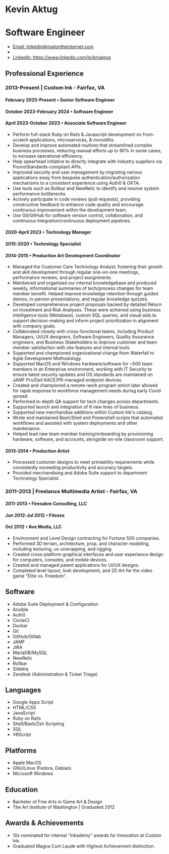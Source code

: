 
<!-- Convert this to PDF using vscode markdown-pdf.  Disable display header footer and include default styles in extension settings. -->

<head>
  <link rel="stylesheet" href="shared-styles.css">
  <!--
    -- Switch between stylesheet options depending on needs.
    -- 1 Column Layout: For Job Applications (hopefully for better compatibility with ATS systems)
    -- 2 Column Layout: A prettier presentation for portfolio site's "About" page.
  -->
  <!-- <link rel="stylesheet" href="1-column-resume.css"> -->
  <link rel="stylesheet" href="2-column-resume.css">
</head>

<div id="header-container">
  <h1 id="header-name">Kevin Aktug</h1>
  <h1 id="header-title">Software Engineer</h1>
  <div id="subheader">
    <ul>
      <li>
        <a href="mailto:linkedin@mailontheinternet.com">Email: linkedin@mailontheinternet.com</a>
      </li>
      <li>&nbsp;&nbsp;</li>
      <li>
        <a href="https://www.linkedin.com/in/kmaktug">LinkedIn: https://www.linkedin.com/in/kmaktug</a>
      </li>
    </ul>
  </p>
</div>

<div id="body-container">
  <div id="main-content">
    <div id="experience">
      <h2>Professional Experience</h2>
      <h3>2013-Present | Custom Ink - Fairfax, VA</h3>
    <h4>February 2025-Present &bullet; Senior Software Engineer</h4>
      <h4>October 2023-February 2024 &bullet; Software Engineer</h4>
      <h4>April 2023-October 2023 &bullet; Associate Software Engineer</h4>
      <ul class="details">
        <li>
          Perform full-stack Ruby on Rails & Javascript development on from-scratch applications, microservices, & monoliths.
        </li>
        <li>
          Develop and improve automated routines that streamlined complex business processes, reducing manual efforts up to 90% in some cases, to increase operational efficiency.
        </li>
        <li>
          Help spearhead initiative to directly integrate with industry suppliers via PromoStandards-compliant APIs.
        </li>
        <li>
          Improved security and user management by migrating various applications away from bespoke authentication/authorization mechanisms to a consistent experience using Auth0 & OKTA.
        </li>
        <li>
          Use tools such as Rollbar and NewRelic to identify and resolve system performance bottlenecks.
        </li>
        <li>
          Actively participate in code reviews (pull requests), providing constructive feedback to enhance code quality and encourage continuous improvement within the development team.
        </li>
        <li>
          Use Git/GitHub for software version control, collaboration, and continuous integration/continuous deployment pipelines.
        </li>
      </ul>
      <h4>2020-April 2023 &bullet; Technology Manager</h4>
      <h4>2015-2020 &bullet; Technology Specialist</h4>
      <h4>2014-2015 &bullet; Production Art Development Coordinator</h4>
      <ul class="details">
        <li>
          Managed the Customer Care Technology Analyst, fostering their growth and skill development through regular one-on-one meetings, performance reviews, and project assignments.
        </li>
        <li>
          Maintained and organized our internal knowledgebase and produced weekly, informational summaries of tech/process changes for team member benefit. Helped improve knowledge retention through guided demos, in-person presentations, and regular knowledge quizzes.
        </li>
        <li>
          Developed comprehensive project proposals backed by detailed Return on Investment and Risk Analyses.  These were achieved using business intelligence tools (Metabase), custom SQL queries, and visual aids to support decision-making and inform project prioritization in alignment with company goals.
        </li>
        <li>
          Collaborated closely with cross-functional teams, including Product Managers, UI/UX designers, Software Engineers, Quality Assurance engineers, and Business Stakeholders to improve customer and team member satisfaction with site features and internal tools.
        </li>
        <li>
          Supported and championed organizational change from Waterfall to Agile Development Methodology.
        </li>
        <li>
          Supported MacOS and Windows hardware/software for ~500 team members in an Enterprise environment, working with IT Security to ensure latest security updates and OS standards are maintained on JAMF Pro/Dell KACE/P9-managed endpoint devices.
        </li>
        <li>
          Created and championed a remote-work program which later allowed for rapid response to workforce management needs during early Covid spread.
        </li>
        <li>
          Performed in-depth QA support for tech changes across departments.
        </li>
        <li>
          Supported launch and integration of 6 new lines of business.
        </li>
        <li>
          Supported new merchandise additions within Custom Ink's catalog.
        </li>
        <li>
          Wrote and maintained Bash/Shell and Powershell scripts that automated workflows and assisted with system deployments and other maintenance.
        </li>
        <li>
          Helped lead new team member training/onboarding by provisioning hardware, software, and accounts, alongside on-site classroom support.
        </li>
      </ul>
      <h4>2013-2014 &bullet; Production Artist</h4>
      <ul class="details">
        <li>
          Processed customer designs to meet printability requirements while consistently exceeding productivity and accuracy targets.
        </li>
        <li>
          Provided merchandising and Adobe Suite support to department Technology Specialist.
        </li>
      </ul>
      <h3>2011-2013 | Freelance Multimedia Artist - Fairfax, VA</h3>
      <h4>2011-2013 &bullet; Firesabre Consulting, LLC</h4>
      <h4>Jun 2012-Jul 2012 &bullet; Fiteeze</h4>
      <h4>Oct 2012 &bullet; Ave Media, LLC</h4>
      <ul class="details">
        <li>
          Environment and Level Design contracting for Fortune 500 companies.
        </li>
        <li>
          Performed 3D terrain, architecture, prop, and character modeling, including texturing, uv unwrapping, and rigging.
        </li>
        <li>
          Created cross-platform graphical interfaces and user experience design for computers, consoles, and mobile devices.
        </li>
        <li>
          Created and managed patent applications for UI/UX designs.
        </li>
        <li>
          Completed level layout, look development, and 2D Art for the video game "Elite vs. Freedom".
        </li>
      </ul>
    </div>
  </div>
  <div id="side-panel">
    <div>
      <h2>Software</h2>
      <ul class="sidebar-list">
        <li>Adobe Suite Deployment & Configuration</li>
        <li>Ansible</li>
        <li>Auth0</li>
        <li>CircleCI</li>
        <li>Docker</li>
        <li>Git</li>
        <li>GitHub/Gitlab</li>
        <li>JAMF</li>
        <li>JIRA</li>
        <li>MariaDB/MySQL</li>
        <li>NewRelic</li>
        <li>Rollbar</li>
        <li>Sidekiq</li>
        <li>Zendesk (Administration & Ticket Triage)</li>
      </ul>
      <h2>Languages</h2>
      <ul class="sidebar-list">
        <li>Google Apps Script</li>
        <li>HTML/CSS</li>
        <li>JavaScript</li>
        <li>Ruby on Rails</li>
        <li>Shell/Bash/Zsh Scripting</li>
        <li>SQL</li>
        <li>VBScript</li>
      </ul>
      <h2>Platforms</h2>
      <ul class="sidebar-list">
        <li>Apple MacOS</li>
        <li>GNU/Linux (Fedora, Debian)</li>
        <li>Microsoft Windows</li>
      </ul>
    </div>
    <div>
      <h2>Education</h2>
      <ul class="sidebar-list">
        <li>Bachelor of Fine Arts in Game Art &amp; Design</li>
        <li>The Art Institute of Washington | Graduated 2012</li>
      </ul>
    </div>
    <div>
      <h2>Awards & Achievements</h2>
      <ul class="sidebar-list">
        <li>10x nominated for internal "Inkademy" awards for Innovation at Custom Ink.</li>
        <li>Graduated Magna Cum Laude with Highest Achievement distinction.</li>
      </ul>
    </div>
  </div>
</div>

